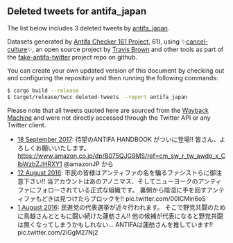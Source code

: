 ## Deleted tweets for antifa_japan

The list below includes 3 deleted tweets by
[antifa_japan](https://twitter.com/antifa_japan).



Datasets generated by [Antifa Checker 161 Project](https://twitter.com/antifacheck161), 61), using ✨[cancel-culture](https://github.com/travisbrown/cancel-culture)✨, an open source project by 
[Travis Brown](https://twitter.com/travisbrown) and other tools as part of the 
[fake-antifa-twitter](https://github.com/antifacheck161/fake-antifa-twitter) project repo on github.

You can create your own updated version of this document by checking out and configuring the
repository and then running the following commands:

```bash
$ cargo build --release
$ target/release/twcc deleted-tweets --report antifa_japan
```

Please note that all tweets quoted here are sourced from the
[Wayback Machine](https://web.archive.org) and were not directly accessed through the Twitter API or
any Twitter client.

* [18 September 2017](https://web.archive.org/web/20200602081501/https://twitter.com/antifa_japan/status/909855990190714880): 待望のANTIFA HANDBOOK がついに登場‼ 皆さん、よろしくお願いいたします。  https://www.amazon.co.jp/dp/B075QJG9MS/ref=cm_sw_r_tw_awdo_x_CIbWzbZJHRXY1   @amazonJP から <!--909855990190714880-->
* [12 August 2016](https://web.archive.org/web/20200602081037/https://twitter.com/antifa_japan/status/764020205097844736): 市民の皆様はアンティファの名を騙るファシストらに御注意下さい‼ 当アカウントはあのアノニマス、そしてニューヨークのアンティファにフォローされている正式な組織です。 裏側から陰湿に手を回すアンティファもどきは見つけたらブロックを‼ pic.twitter.com/00ICMin6oS <!--764020205097844736-->
* [ 1 August 2016](https://web.archive.org/web/20200601221859/https://twitter.com/antifa_japan/status/760108424772194304): 民進党の代表選挙が近々行われます。 そこで野党共闘のために鳥越さんとともに闘い続けた蓮舫さん‼ 他の候補が代表になると野党共闘は無くなってしまうかもしれない… ANTIFAは蓮舫さんを推しています‼ pic.twitter.com/2iGgM27Nj2 <!--760108424772194304-->
